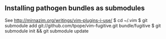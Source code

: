 Installing pathogen bundles as submodules
-----------------------------------------
See http://mirnazim.org/writings/vim-plugins-i-use/
    $ cd ~/.vim
    $ git submodule add git://github.com/tpope/vim-fugitive.git bundle/fugitive
    $ git submodule init && git submodule update

